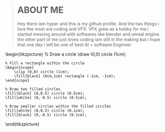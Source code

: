 
> # ABOUT ME
>Hey there iam hyper and this is my github profile. And the two things i love the most are coding and VFX.
>VFX grew as a hobby for me.i started messing around with softwares like blender and unreal engine.
>the other part of me just loves coding iam still in the making but i hope that one day i will be one of best AI + software Engineer.

\begin{tikzpicture}
    % Draw a circle
    \draw (0,0) circle (1cm);

    % Fill a rectangle within the circle
    \begin{scope}
        \clip (0,0) circle (1cm);
        \fill[black] (0cm,1cm) rectangle (-1cm, -1cm);
    \end{scope}

    % Draw two filled circles
    \fill[black] (0,0.5) circle (0.5cm);
    \fill[white] (0,-0.5) circle (0.5cm);

    % Draw smaller circles within the filled circles
    \fill[white] (0,0.5) circle (0.1cm);
    \fill[black] (0,-0.5) circle (0.1cm);
\end{tikzpicture}

